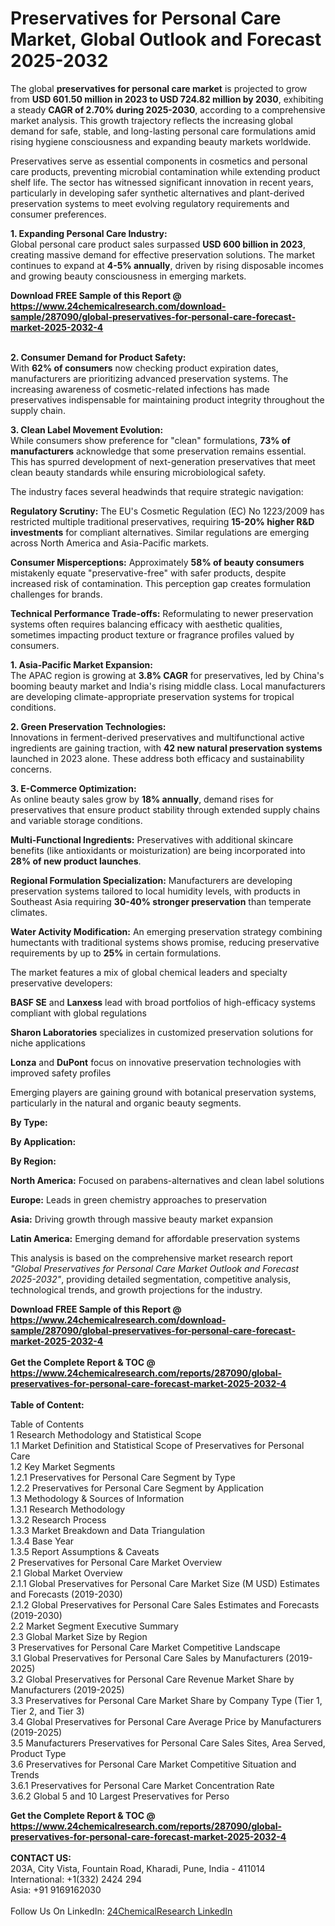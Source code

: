 <h1>Preservatives for Personal Care Market, Global Outlook and Forecast 2025-2032</h1><p>The global <strong>preservatives for personal care market</strong> is projected to grow from <strong>USD 601.50 million in 2023 to USD 724.82 million by 2030</strong>, exhibiting a steady <strong>CAGR of 2.70% during 2025-2030</strong>, according to a comprehensive market analysis. This growth trajectory reflects the increasing global demand for safe, stable, and long-lasting personal care formulations amid rising hygiene consciousness and expanding beauty markets worldwide.</p><p>Preservatives serve as essential components in cosmetics and personal care products, preventing microbial contamination while extending product shelf life. The sector has witnessed significant innovation in recent years, particularly in developing safer synthetic alternatives and plant-derived preservation systems to meet evolving regulatory requirements and consumer preferences.</p><p><strong>1. Expanding Personal Care Industry:</strong><br>
Global personal care product sales surpassed <strong>USD 600 billion in 2023</strong>, creating massive demand for effective preservation solutions. The market continues to expand at <strong>4-5% annually</strong>, driven by rising disposable incomes and growing beauty consciousness in emerging markets.</p><div><b>Download FREE Sample of this Report @ 
            <a href="https://www.24chemicalresearch.com/download-sample/287090/global-preservatives-for-personal-care-forecast-market-2025-2032-4">
            https://www.24chemicalresearch.com/download-sample/287090/global-preservatives-for-personal-care-forecast-market-2025-2032-4</a></b></div><br><p><strong>2. Consumer Demand for Product Safety:</strong><br>
With <strong>62% of consumers</strong> now checking product expiration dates, manufacturers are prioritizing advanced preservation systems. The increasing awareness of cosmetic-related infections has made preservatives indispensable for maintaining product integrity throughout the supply chain.</p><p><strong>3. Clean Label Movement Evolution:</strong><br>
While consumers show preference for "clean" formulations, <strong>73% of manufacturers</strong> acknowledge that some preservation remains essential. This has spurred development of next-generation preservatives that meet clean beauty standards while ensuring microbiological safety.</p><p>The industry faces several headwinds that require strategic navigation:</p><p><strong>Regulatory Scrutiny:</strong> The EU's Cosmetic Regulation (EC) No 1223/2009 has restricted multiple traditional preservatives, requiring <strong>15-20% higher R&amp;D investments</strong> for compliant alternatives. Similar regulations are emerging across North America and Asia-Pacific markets.</p><p><strong>Consumer Misperceptions:</strong> Approximately <strong>58% of beauty consumers</strong> mistakenly equate "preservative-free" with safer products, despite increased risk of contamination. This perception gap creates formulation challenges for brands.</p><p><strong>Technical Performance Trade-offs:</strong> Reformulating to newer preservation systems often requires balancing efficacy with aesthetic qualities, sometimes impacting product texture or fragrance profiles valued by consumers.</p><p><strong>1. Asia-Pacific Market Expansion:</strong><br>
The APAC region is growing at <strong>3.8% CAGR</strong> for preservatives, led by China's booming beauty market and India's rising middle class. Local manufacturers are developing climate-appropriate preservation systems for tropical conditions.</p><p><strong>2. Green Preservation Technologies:</strong><br>
Innovations in ferment-derived preservatives and multifunctional active ingredients are gaining traction, with <strong>42 new natural preservation systems</strong> launched in 2023 alone. These address both efficacy and sustainability concerns.</p><p><strong>3. E-Commerce Optimization:</strong><br>
As online beauty sales grow by <strong>18% annually</strong>, demand rises for preservatives that ensure product stability through extended supply chains and variable storage conditions.</p><p><strong>Multi-Functional Ingredients:</strong> Preservatives with additional skincare benefits (like antioxidants or moisturization) are being incorporated into <strong>28% of new product launches</strong>.</p><p><strong>Regional Formulation Specialization:</strong> Manufacturers are developing preservation systems tailored to local humidity levels, with products in Southeast Asia requiring <strong>30-40% stronger preservation</strong> than temperate climates.</p><p><strong>Water Activity Modification:</strong> An emerging preservation strategy combining humectants with traditional systems shows promise, reducing preservative requirements by up to <strong>25%</strong> in certain formulations.</p><p>The market features a mix of global chemical leaders and specialty preservative developers:</p><p><strong>BASF SE</strong> and <strong>Lanxess</strong> lead with broad portfolios of high-efficacy systems compliant with global regulations</p><p><strong>Sharon Laboratories</strong> specializes in customized preservation solutions for niche applications</p><p><strong>Lonza</strong> and <strong>DuPont</strong> focus on innovative preservation technologies with improved safety profiles</p><p>Emerging players are gaining ground with botanical preservation systems, particularly in the natural and organic beauty segments.</p><p><strong>By Type:</strong></p><p><strong>By Application:</strong></p><p><strong>By Region:</strong></p><p><strong>North America:</strong> Focused on parabens-alternatives and clean label solutions</p><p><strong>Europe:</strong> Leads in green chemistry approaches to preservation</p><p><strong>Asia:</strong> Driving growth through massive beauty market expansion</p><p><strong>Latin America:</strong> Emerging demand for affordable preservation systems</p><p>This analysis is based on the comprehensive market research report <em>"Global Preservatives for Personal Care Market Outlook and Forecast 2025-2032"</em>, providing detailed segmentation, competitive analysis, technological trends, and growth projections for the industry.</p><div><b>Download FREE Sample of this Report @ 
            <a href="https://www.24chemicalresearch.com/download-sample/287090/global-preservatives-for-personal-care-forecast-market-2025-2032-4">
            https://www.24chemicalresearch.com/download-sample/287090/global-preservatives-for-personal-care-forecast-market-2025-2032-4</a></b></div><br><div><b>Get the Complete Report & TOC @ 
            <a href="https://www.24chemicalresearch.com/reports/287090/global-preservatives-for-personal-care-forecast-market-2025-2032-4">
            https://www.24chemicalresearch.com/reports/287090/global-preservatives-for-personal-care-forecast-market-2025-2032-4</a></b></div><br>
            <b>Table of Content:</b><p>Table of Contents<br />
1 Research Methodology and Statistical Scope<br />
1.1 Market Definition and Statistical Scope of Preservatives for Personal Care<br />
1.2 Key Market Segments<br />
1.2.1 Preservatives for Personal Care Segment by Type<br />
1.2.2 Preservatives for Personal Care Segment by Application<br />
1.3 Methodology & Sources of Information<br />
1.3.1 Research Methodology<br />
1.3.2 Research Process<br />
1.3.3 Market Breakdown and Data Triangulation<br />
1.3.4 Base Year<br />
1.3.5 Report Assumptions & Caveats<br />
2 Preservatives for Personal Care Market Overview<br />
2.1 Global Market Overview<br />
2.1.1 Global Preservatives for Personal Care Market Size (M USD) Estimates and Forecasts (2019-2030)<br />
2.1.2 Global Preservatives for Personal Care Sales Estimates and Forecasts (2019-2030)<br />
2.2 Market Segment Executive Summary<br />
2.3 Global Market Size by Region<br />
3 Preservatives for Personal Care Market Competitive Landscape<br />
3.1 Global Preservatives for Personal Care Sales by Manufacturers (2019-2025)<br />
3.2 Global Preservatives for Personal Care Revenue Market Share by Manufacturers (2019-2025)<br />
3.3 Preservatives for Personal Care Market Share by Company Type (Tier 1, Tier 2, and Tier 3)<br />
3.4 Global Preservatives for Personal Care Average Price by Manufacturers (2019-2025)<br />
3.5 Manufacturers Preservatives for Personal Care Sales Sites, Area Served, Product Type<br />
3.6 Preservatives for Personal Care Market Competitive Situation and Trends<br />
3.6.1 Preservatives for Personal Care Market Concentration Rate<br />
3.6.2 Global 5 and 10 Largest Preservatives for Perso</p><div><b>Get the Complete Report & TOC @ 
            <a href="https://www.24chemicalresearch.com/reports/287090/global-preservatives-for-personal-care-forecast-market-2025-2032-4">
            https://www.24chemicalresearch.com/reports/287090/global-preservatives-for-personal-care-forecast-market-2025-2032-4</a></b></div><br><b>CONTACT US:</b><br>
            203A, City Vista, Fountain Road, Kharadi, Pune, India - 411014<br>
            International: +1(332) 2424 294<br>
            Asia: +91 9169162030 <br><br>
            Follow Us On LinkedIn: <a href="https://www.linkedin.com/company/24chemicalresearch/">24ChemicalResearch LinkedIn</a>